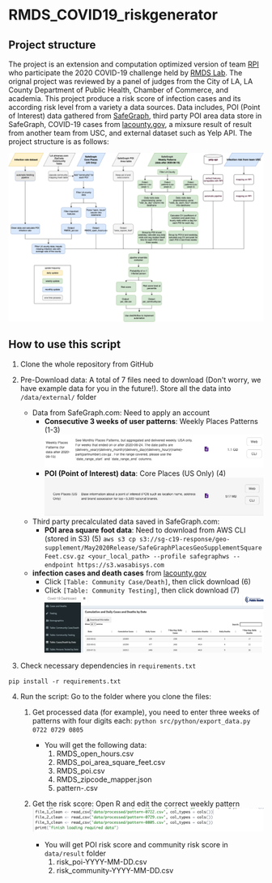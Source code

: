 # RMDS_COVID19_riskgenerator
## Project structure
The project is an extension and computation optimized version of team [RPI](https://github.com/Yueyang-Li-Elfa/Risk-Score-RPI-Solver) who participate the 2020 COVID-19 challenge held by [RMDS Lab](https://grmds.org/2020challenge). The orignal project was reviewed by a panel of judges from the City of LA, LA County Department of Public Health, Chamber of Commerce, and academia. This project produce a risk score of infection cases and its according risk level from a variety a data sources. Data includes, POI (Point of Interest) data gathered from [SafeGraph](https://www.safegraph.com/), third party POI area data store in SafeGraph, COVID-19 cases from [lacounty.gov](http://dashboard.publichealth.lacounty.gov/covid19_surveillance_dashboard), a mixsure result of result from another team from USC, and external dataset such as Yelp API. The project structure is as follows:

![RPI_RiskScore_FlowChart](data/internal/image/RPI_RiskScore_FlowChart.png)

## How to use this script

 1. Clone the whole repository from GitHub

 2. Pre-Download data:
 A total of 7 files need to download (Don't worry, we have example data for you in the future!). Store all the data into `/data/external/` folder
    * Data from SafeGraph.com: Need to apply an account
        * **Consecutive 3 weeks of user patterns**: Weekly Places Patterns (1-3)
        ![Weekly Places Patterns](data/internal/image/weekly.png)
        * **POI (Point of Interest) data**: Core Places (US Only) (4)
        ![poi](data/internal/image/poi.png) 
    * Third party precalculated data saved in SafeGraph.com:
        * **POI area square foot data**: Need to download from AWS CLI (stored in S3) (5)
        ```aws s3 cp s3://sg-c19-response/geo-supplement/May2020Release/SafeGraphPlacesGeoSupplementSquareFeet.csv.gz <your_local_path> --profile safegraphws --endpoint https://s3.wasabisys.com```
    * **infection cases and death cases** from [lacounty.gov](http://dashboard.publichealth.lacounty.gov/covid19_surveillance_dashboard/)
        * Click `[Table: Community Case/Death]`, then click download (6)
        * Click `[Table: Community Testing]`, then click download (7)
        ![test_death](data/internal/image/test_death.png)

3. Check necessary dependencies in `requirements.txt` 
```
pip install -r requirements.txt
```
4. Run the script:
Go to the folder where you clone the files:
    1. Get processed data (for example), you need to enter three weeks of patterns with four digits each:
    `python src/python/export_data.py 0722 0729 0805`


        * You will get the following data:
            1. RMDS_open_hours.csv 
            2. RMDS_poi_area_square_feet.csv
            3. RMDS_poi.csv
            4. RMDS_zipcode_mapper.json
            5. pattern-<date>.csv
            
    2. Get the risk score: Open R and edit the correct weekly pattern
        ![R_script](data/internal/image/R_script_shot.png)
        * You will get POI risk score and community risk score in `data/result` folder
            1. risk_poi-YYYY-MM-DD.csv
            2. risk_community-YYYY-MM-DD.csv

